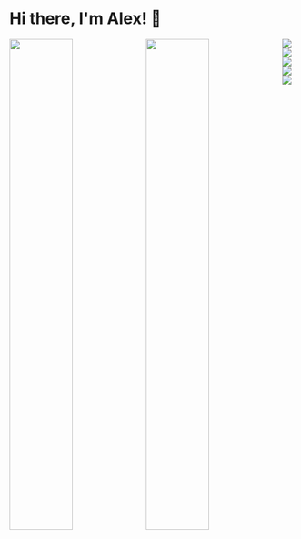 # Hi there, I'm Alex! 👋

<img align= "left" width="47%" src="https://github-readme-stats.vercel.app/api?username=TakeshiDead&show_icons=true&theme=radical" />

<img align= "left" width="47%" src="https://github-readme-stats.vercel.app/api/top-langs/?username=TakeshiDead&layout=compact" />

<img align= "left" src="https://img.shields.io/badge/css3-%231572B6.svg?style=for-the-badge&logo=css3&logoColor=white" />

<img align= "left" src="https://img.shields.io/badge/html5-%23E34F26.svg?style=for-the-badge&logo=html5&logoColor=white" />

<img align= "left" src="https://img.shields.io/badge/javascript-%23323330.svg?style=for-the-badge&logo=javascript&logoColor=%23F7DF1E" />

<img align= "left" src="https://img.shields.io/badge/git-%23F05033.svg?style=for-the-badge&logo=git&logoColor=white" />

<img align= "left" src="https://img.shields.io/badge/Linux-FCC624?style=for-the-badge&logo=linux&logoColor=black" />
